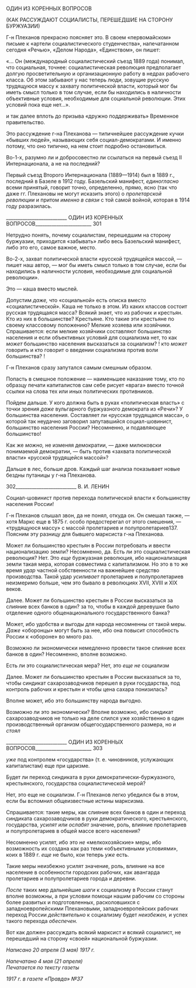 ОДИН ИЗ КОРЕННЫХ ВОПРОСОВ

(КАК РАССУЖДАЮТ СОЦИАЛИСТЫ, ПЕРЕШЕДШИЕ НА СТОРОНУ БУРЖУАЗИИ)

Г-н Плеханов прекрасно поясняет это. В своем «первомайском» письме к «артели социалистического студенчества», напечатанном сегодня «Речью», «Делом Народа», «Единством», он пишет:

«... Он (международный социалистический съезд 1889 года) понимал, что социальная, точнее: социа­листическая революция предполагает долгую просветительную и организационную работу в недрах ра­бочего класса. Об этом забывают у нас теперь люди, зовущие русскую трудящуюся массу к захвату по­литической власти, который мог бы иметь смысл только в том случае, если бы находились в наличности объективные условия, необходимые для социальной революции. Этих условий пока еще нет...».

и так далее вплоть до призыва «дружно поддерживать» Временное правительство.

Это рассуждение г-на Плеханова — типичнейшее рассуждение кучки «бывших лю­дей», называющих себя социал-демократами. И именно потому, что оно типично, на нем стоит подробно остановиться.

Во-1-х, разумно ли и добросовестно ли ссылаться на первый съезд II Интернациона­ла, а не на последний?

Первый съезд Второго Интернационала (1889—1914) был в 1889 г., последний в Ба­зеле в 1912 году. Базельский манифест, _единогласно_ всеми принятый, говорит точно, определенно, прямо, ясно (так что даже гг. Плехановы не могут исказить этого) о _про­летарской революции_ и притом _именно в связи_ с той самой войной, которая в 1914 году разразилась.

  

__________________________ ОДИН ИЗ КОРЕННЫХ ВОПРОСОВ________________________ 301

Нетрудно понять, почему социалистам, перешедшим на сторону буржуазии, прихо­дится «забывать» либо весь Базельский манифест, либо это его, самое важное, место.

Во-2-х, захват политической власти «русской трудящейся массой, — пишет наш автор, — мог бы иметь смысл только в том случае, если бы находились в наличности условия, необходимые для социаль­ной революции».

Это — каша вместо мыслей.

Допустим _даже,_ что «социальной» есть описка вместо «социалистической». Каша не только в этом. Из каких классов состоит русская трудящаяся масса? Всякий знает, что из рабочих и крестьян. Кто из них в большинстве? Крестьяне. Кто такие эти крестьяне по своему классовому положению? Мелкие хозяева или хозяйчики. Спрашивается: если мелкие хозяйчики составляют большинство населения и если объективных условий для социализма нет, то как _может_ большинство населения высказаться за социализм? ! кто _может_ говорить и кто говорит о введении социализма против воли большинства? !

Г-н Плеханов сразу запутался самым смешным образом.

Попасть в смешное положение — наименьшее наказание тому, кто по образцу печа­ти капиталистов сам себе рисует «врага» вместо точной ссылки на слова тех или иных политических противников.

Пойдем дальше. У кого должна быть в руках «политическая власть» с точки зрения _даже_ вульгарного буржуазного демократа из «Речи»? У большинства населения. Со­ставляет ли «русская трудящаяся масса», о которой так неудачно заговорил запутав­шийся социал-шовинист, большинство населения России? Несомненно, и подавляющее большинство!

Как же _можно,_ не изменяя демократии, — даже милюковски понимаемой демокра­тии, — быть против «захвата политической власти» «русской трудящейся массой»?

Дальше в лес, больше дров. Каждый шаг анализа показывает новые бездны путани­цы у г-на Плеханова.

  

302__________________________ В. И. ЛЕНИН

Социал-шовинист против перехода политической власти к большинству населения России!

Г-н Плеханов слышал звон, да не понял, откуда он. Он смешал также, — хотя Маркс еще в 1875 г. особо предостерегал от этого смешения, — «трудящуюся массу» с массой пролетариев и полупролетариев137. Поясним эту разницу для бывшего марксиста г-на Плеханова.

Может ли большинство крестьян в России потребовать и ввести национализацию земли? Несомненно, да. Есть ли это социалистическая революция? Нет. Это _еще_ бур­жуазная революция, ибо национализация земли такая мера, которая совместима с капи­тализмом. Но это в то же время _удар_ частной собственности на важнейшее средство производства. Такой удар _усиливает_ пролетариев и полупролетариев неизмеримо больше, чем это бывало в революциях XVII, XVIII и XIX веков.

Далее. Может ли большинство крестьян в России высказаться за слияние всех бан­ков в один? за то, чтобы в каждой деревушке было отделение одного общенациональ­ного государственного банка?

Может, ибо удобства и выгоды для народа несомненны от такой меры. _Даже_ «обо­ронцы» могут быть за нее, ибо она повысит способность России к «обороне» во много раз.

Возможно ли экономически немедленно провести такое слияние всех банков в один? Несомненно, вполне возможно.

Есть ли это социалистическая мера? Нет, это _еще не_ социализм

Далее. Может ли большинство крестьян в России высказаться за то, чтобы синдикат сахарозаводчиков перешел в руки государства, под контроль рабочих и крестьян и что­бы цена сахара понизилась?

Вполне может, ибо это большинству народа выгодно.

Возможно ли это экономически? Вполне возможно, ибо синдикат сахарозаводчиков не только на деле слился уже хозяйственно в один производственный организм обще­государственного размера, но и _стоял_

  

__________________________ ОДИН ИЗ КОРЕННЫХ ВОПРОСОВ________________________ 303

_уже_ под контролем «государства» (т. е. чиновников, услужающих капиталистам) еще при царизме.

Будет ли переход синдиката в руки демократически-буржуазного, крестьянского, го­сударства социалистической мерой?

Нет, это еще не социализм. Г-н Плеханов легко убедился бы в этом, если бы вспом­нил общеизвестные истины марксизма.

Спрашивается: такие меры, как слияние всех банков в один и переход синдиката са­харозаводчиков в руки демократического, крестьянского, государства, _усилят или ос­лабят_ значение, роль, влияние пролетариев и полупролетариев в общей массе всего на­селения?

Несомненно усилят, ибо это _не_ «мелкохозяйские» меры, ибо возможность их создана как раз теми «объективными условиями», коих в 1889 г. _еще_ не было, кои теперь _уже_ есть.

Такие меры неизбежно усилят значение, роль, влияние на все население в особенно­сти городских рабочих, как авангарда пролетариев и полупролетариев города и дерев­ни.

_После_ таких мер дальнейшие _шаги_ к социализму в России станут вполне возможны, а при условии помощи нашим рабочим со стороны более развитых и подготовленных, расколовшихся с западноевропейскими Плехановыми, западноевропейских рабочих переход России _действительно_ к социализму будет _неизбежен,_ и успех такого перехо­да _обеспечен._

Вот как должен рассуждать всякий марксист и всякий социалист, не перешедший на сторону «своей» национальной буржуазии.

_Написано 20 апреля (3 мая) 1917 г._

_Напечатано 4 мая (21 апреля)                                                        Печатается по тексту газеты_

_1917 г. в газете «Правда» №37_